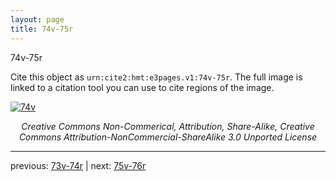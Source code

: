 ```yaml
---
layout: page
title: 74v-75r
---
```


74v-75r

Cite this object as `urn:cite2:hmt:e3pages.v1:74v-75r`. The full image is linked to a citation tool you can use to cite regions of the image.

[![74v](http://www.homermultitext.org/iipsrv?IIIF=/project/homer/pyramidal/deepzoom/hmt/e3bifolio/v1/E3_74v_75r.tif/full/800,/0/default.jpg)](http://www.homermultitext.org/ict2/?urn=urn:cite2:hmt:e3bifolio.v1:E3_74v_75r) 

<p style="text-align: center; font-style: italic;">Creative Commons Non-Commerical, Attribution, Share-Alike, Creative Commons Attribution-NonCommercial-ShareAlike 3.0 Unported License</p>

---

previous: [73v-74r](../73v-74r/) | next: [75v-76r](../75v-76r/)
